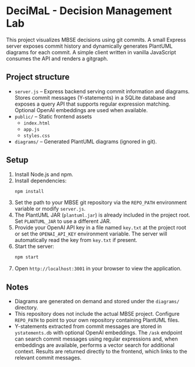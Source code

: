 # DeciMaL - Decision Management Lab

This project visualizes MBSE decisions using git commits. A small Express server exposes commit history and dynamically generates PlantUML diagrams for each commit. A simple client written in vanilla JavaScript consumes the API and renders a gitgraph.

## Project structure

- `server.js` – Express backend serving commit information and diagrams.
  Stores commit messages (Y-statements) in a SQLite database and exposes a
  query API that supports regular expression matching. Optional OpenAI
  embeddings are used when available.
- `public/` – Static frontend assets
  - `index.html`
  - `app.js`
  - `styles.css`
- `diagrams/` – Generated PlantUML diagrams (ignored in git).

## Setup

1. Install Node.js and npm.
2. Install dependencies:
   ```sh
   npm install
   ```
3. Set the path to your MBSE git repository via the `REPO_PATH` environment variable or modify `server.js`.
4. The PlantUML JAR (`plantuml.jar`) is already included in the project root. Set `PLANTUML_JAR` to use a different JAR.
5. Provide your OpenAI API key in a file named `key.txt` at the project root or
   set the `OPENAI_API_KEY` environment variable. The server will automatically
   read the key from `key.txt` if present.
6. Start the server:
   ```sh
   npm start
   ```
7. Open `http://localhost:3001` in your browser to view the application.

## Notes

- Diagrams are generated on demand and stored under the `diagrams/` directory.
- This repository does not include the actual MBSE project. Configure `REPO_PATH` to point to your own repository containing PlantUML files.
- Y-statements extracted from commit messages are stored in `ystatements.db` with
  optional OpenAI embeddings. The `/ask` endpoint can search commit messages
  using regular expressions and, when embeddings are available, performs a
  vector search for additional context. Results are returned directly to the
  frontend, which links to the relevant commit messages.
